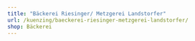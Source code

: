 ```yaml
---
title: "Bäckerei Riesinger/ Metzgerei Landstorfer"
url: /kuenzing/baeckerei-riesinger-metzgerei-landstorfer/
shop: Bäckerei
---
```

